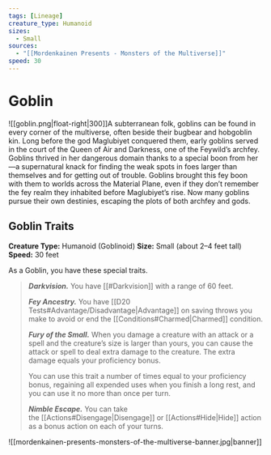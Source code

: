 ```yaml
---
tags: [Lineage]
creature_type: Humanoid
sizes:
  - Small
sources:
  - "[[Mordenkainen Presents - Monsters of the Multiverse]]"
speed: 30
---
```

# Goblin
![[goblin.png|float-right|300]]A subterranean folk, goblins can be found in every corner of the multiverse, often beside their bugbear and hobgoblin kin. Long before the god Maglubiyet conquered them, early goblins served in the court of the Queen of Air and Darkness, one of the Feywild’s archfey. Goblins thrived in her dangerous domain thanks to a special boon from her—a supernatural knack for finding the weak spots in foes larger than themselves and for getting out of trouble. Goblins brought this fey boon with them to worlds across the Material Plane, even if they don’t remember the fey realm they inhabited before Maglubiyet’s rise. Now many goblins pursue their own destinies, escaping the plots of both archfey and gods.
## Goblin Traits
**Creature Type:** Humanoid (Goblinoid)
**Size:** Small (about 2–4 feet tall)
**Speed:** 30 feet

As a Goblin, you have these special traits.
>**_Darkvision._** You have [[#Darkvision]] with a range of 60 feet.
>
>**_Fey Ancestry._** You have [[D20 Tests#Advantage/Disadvantage\|Advantage]] on saving throws you make to avoid or end the [[Conditions#Charmed\|Charmed]] condition.
>
>**_Fury of the Small._** When you damage a creature with an attack or a spell and the creature’s size is larger than yours, you can cause the attack or spell to deal extra damage to the creature. The extra damage equals your proficiency bonus.
>
>You can use this trait a number of times equal to your proficiency bonus, regaining all expended uses when you finish a long rest, and you can use it no more than once per turn.
>
>**_Nimble Escape._**  You can take the [[Actions#Disengage|Disengage]] or [[Actions#Hide|Hide]] action as a bonus action on each of your turns.

![[mordenkainen-presents-monsters-of-the-multiverse-banner.jpg|banner]]